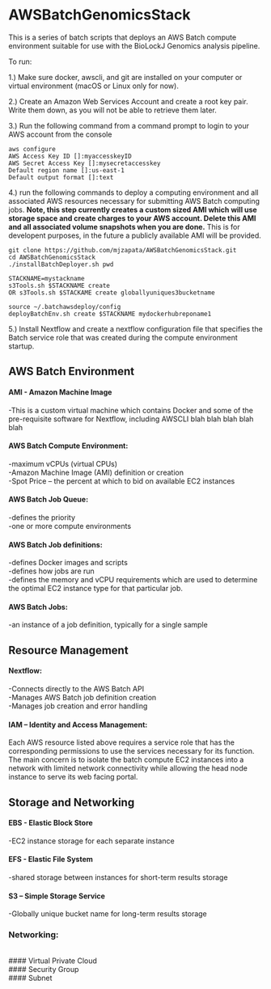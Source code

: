 # AWSBatchGenomicsStack
This is a series of batch scripts that deploys an AWS Batch compute environment suitable for use with the BioLockJ Genomics analysis pipeline.  

To run:

1.) Make sure docker, awscli, and git are installed on your computer or virtual environment (macOS or Linux only for now).

2.) Create an Amazon Web Services Account and create a root key pair.  Write them down, as you will not be able to retrieve them later.

3.) Run the following command from a command prompt to login to your AWS account from the console

```
aws configure
AWS Access Key ID []:myaccesskeyID
AWS Secret Access Key []:mysecretaccesskey
Default region name []:us-east-1
Default output format []:text
```
4.) run the following commands to deploy a computing environment and all associated AWS resources necessary for submitting AWS Batch computing jobs.
**Note, this step currently creates a custom sized AMI which will use storage space and create charges to your AWS account. Delete this AMI and all associated volume snapshots when you are done.**  This is for developent purposes, in the future a publicly available AMI will be provided.
```
git clone https://github.com/mjzapata/AWSBatchGenomicsStack.git
cd AWSBatchGenomicsStack
./installBatchDeployer.sh pwd

STACKNAME=mystackname
s3Tools.sh $STACKNAME create
OR s3Tools.sh $STACKAME create globallyuniques3bucketname

source ~/.batchawsdeploy/config
deployBatchEnv.sh create $STACKNAME mydockerhubreponame1
```
5.) Install Nextflow and create a nextflow configuration file that specifies the Batch service role that was created during the compute environment startup.


## AWS Batch Environment
#### AMI - Amazon Machine Image
  -This is a custom virtual machine which contains Docker and some of the pre-requisite software for Nextflow, including AWSCLI blah blah blah blah blah <br />
#### AWS Batch Compute Environment:
  -maximum vCPUs (virtual CPUs) <br />
  -Amazon Machine Image (AMI) definition or creation <br />
  -Spot Price – the percent at which to bid on available EC2 instances <br />
#### AWS Batch Job Queue:
  -defines the priority <br />
  -one or more compute environments <br />
#### AWS Batch Job definitions: 
  -defines Docker images and scripts <br />
  -defines how jobs are run <br />
  -defines the memory and vCPU requirements which are used to determine the optimal EC2 instance type for that particular job. <br />
#### AWS Batch Jobs:
  -an instance of a job definition, typically for a single sample <br />
## Resource Management
#### Nextflow:
-Connects directly to the AWS Batch API <br />
-Manages AWS Batch job definition creation <br />
-Manages job creation and error handling <br />
#### IAM – Identity and Access Management:
Each AWS resource listed above requires a service role that has the corresponding permissions to use the services necessary for its function.  The main concern is to isolate the batch compute EC2 instances into a network with limited network connectivity while allowing the head node instance to serve its web facing portal. <br />

## Storage and Networking
#### EBS - Elastic Block Store
  -EC2 instance storage for each separate instance <br />
#### EFS - Elastic File System
  -shared storage between instances for short-term results storage <br />
#### S3 – Simple Storage Service
  -Globally unique bucket name for long-term results storage <br />
### Networking:
<br />
#### Virtual Private Cloud
<br />
#### Security Group
<br />
#### Subnet
<br />

